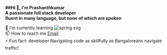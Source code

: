 **##Hi 👋, i'm Prashanthkumar** <br/>
**A passionate full stack developer** <br/>
**fluent in many language, but none of which are spoken**<br/>

🌱 I’m currently learning 
![spring svg](https://img.icons8.com/?size=35&id=90519&format=png&color=000000)<br/>
📫 How to reach me [Email](https:gprashanthkreddy@gmail.com)<br/>
⚡ Fun fact: developer Navigating code as skillfully as Bangaloreans navigate traffic!<br/>

<!---
git-prashanthkumar/git-prashanthkumar is a ✨ special ✨ repository because its `README.md` (this file) appears on your GitHub profile.
You can click the Preview link to take a look at your changes.
--->
